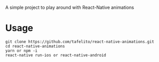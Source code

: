 A simple project to play around with React-Native animations

# Usage
```
git clone https://github.com/tafelito/react-native-animations.git
cd react-native-animations
yarn or npm -i
react-native run-ios or react-native-android
```
